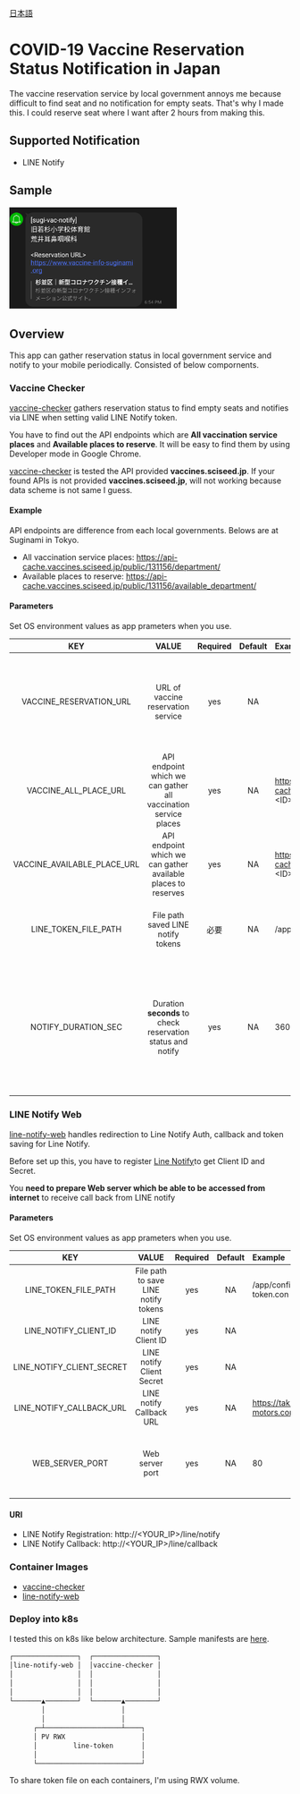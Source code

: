 [日本語](README.md)
# COVID-19 Vaccine Reservation Status Notification in Japan
The vaccine reservation service by local government annoys me because difficult to find seat and no notification for empty seats. That's why I made this. I could reserve seat where I want after 2 hours from making this.

## Supported Notification
- LINE Notify

## Sample
<img src="docs/pics/line_notify_sample01.png" width="300px">

## Overview
This app can gather reservation status in local government service and notify to your mobile periodically. Consisted of below compornents.

### Vaccine Checker
[vaccine-checker](./vaccine-checker) gathers reservation status to find empty seats and notifies via LINE when setting valid LINE Notify token.

You have to find out the API endpoints which are **All vaccination service places** and **Available places to reserve**. It will be easy to find them by using Developer mode in Google Chrome.

[vaccine-checker](./vaccine-checker) is tested the API provided **vaccines.sciseed.jp**. If your found APIs is not provided **vaccines.sciseed.jp**, will not working because data scheme is not same I guess.


#### Example
API endpoints are difference from each local governments. Belows are at Suginami in Tokyo.

- All vaccination service places: https://api-cache.vaccines.sciseed.jp/public/131156/department/
- Available places to reserve: https://api-cache.vaccines.sciseed.jp/public/131156/available_department/

#### Parameters
Set OS environment values as app prameters when you use.

| KEY | VALUE | Required | Default | Example | Note |
| :---: | :---: | :---: | :---: | :--- | :---: |
| VACCINE\_RESERVATION\_URL | URL of vaccine reservation service | yes | NA |  | This URL will be used at bottom of notification message to be available to reserve quickly. |
| VACCINE\_ALL\_PLACE\_URL | API endpoint which we can gather all vaccination service places| yes | NA | https://api-cache.vaccines.sciseed.jp/public/\<ID\>/department/ |  |
| VACCINE\_AVAILABLE\_PLACE\_URL | API endpoint which we can gather available places to reserves | yes | NA | https://api-cache.vaccines.sciseed.jp/public/\<ID\>/available_department/ |  |
| LINE_TOKEN\_FILE\_PATH | File path saved LINE notify tokens | 必要 | NA | /app/config/line-token.conf | You should be same path as line-notify-web. |
| NOTIFY\_DURATION\_SEC | Duration **seconds** to check reservation status and notify | yes | NA | 3600 | To avoid high load, reload is not allowed by the reservation services. So use your common sense to set this value. lol |

### LINE Notify Web
[line-notify-web](./line-notify-web) handles redirection to Line Notify Auth, callback and token saving for Line Notify.

Before set up this, you have to register [Line Notify](https://notify-bot.line.me/ja/)to get Client ID and Secret.

You **need to prepare Web server which be able to be accessed from internet** to receive call back from LINE notify

#### Parameters
Set OS environment values as app prameters when you use.

| KEY | VALUE | Required | Default | Example | Note |
| :---: | :---: | :---: | :---: | :--- | :---: |
| LINE\_TOKEN\_FILE\_PATH |  File path to save LINE notify tokens | yes | NA | /app/config/line-token.con |  |
| LINE\_NOTIFY\_CLIENT\_ID | LINE notify Client ID | yes | NA |  |  |
| LINE\_NOTIFY\_CLIENT\_SECRET | LINE notify Client Secret | yes | NA |  |  |
| LINE\_NOTIFY\_CALLBACK\_URL | LINE notify Callback URL | yes | NA | https://tak-motors.com/callbac |  |
| WEB\_SERVER\_PORT | Web server port | yes | NA | 80 | Web server is used by redirection to LINE auth and Callback. |

#### URI
- LINE Notify Registration: http://\<YOUR_IP\>/line/notify
- LINE Notify Callback: http://\<YOUR_IP\>/line/callback

### Container Images
- [vaccine-checker](https://hub.docker.com/r/fideltak/vaccine-checker)
- [line-notify-web](https://hub.docker.com/r/fideltak/line-notify-web)

### Deploy into k8s
I tested this on k8s like below architecture. Sample manifests are [here](./k8s).

```
┌────────────────┐  ┌────────────────┐
│line-notify-web │  │vaccine-checker │
│                │  │                │
│                │  │                │
│                │  │                │
└───────▲────────┘  └───────▲────────┘
        │                   │
        │                   │
      ┌─┴───────────────────┴────┐
      │ PV RWX                   │
      │         line-token       │
      │                          │
      └──────────────────────────┘
```

To share token file on each containers, I'm using RWX volume.